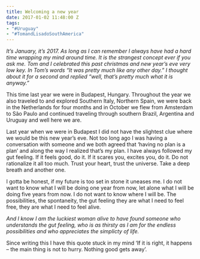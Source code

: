 ```yaml
---
title: Welcoming a new year
date: 2017-01-02 11:48:00 Z
tags:
- "#Uruguay"
- "#TomandLisadoSouthAmerica"
---
```


*It’s January, it’s 2017. As long as I can remember I always have had a hard time wrapping my mind around time. It is the strangest concept ever if you ask me. Tom and I celebrated this past christmas and new year’s eve very low key. In Tom’s words “It was pretty much like any other day.” I thought about it for a second and replied “well, that’s pretty much what it is anyway.”*

This time last year we were in Budapest, Hungary. Throughout the year we also traveled to and explored Southern Italy, Northern Spain, we were back in the Netherlands for four months and in October we flew from Amsterdam to São Paulo and continued traveling through southern Brazil, Argentina and Uruguay and well here we are.

Last year when we were in Budapest I did not have the slightest clue where we would be this new year’s eve. Not too long ago I was having a conversation with someone and we both agreed that ‘having no plan is a plan’ and along the way I realized that’s my plan. I have always followed my gut feeling. If it feels good, do it. If it scares you, excites you, do it. Do not rationalize it all too much. Trust your heart, trust the universe. Take a deep breath and another one.

I gotta be honest, if my future is too set in stone it uneases me. I do not want to know what I will be doing one year from now, let alone what I will be doing five years from now. I do not want to know where I will be. The possibilities, the spontaneity, the gut feeling they are what I need to feel free, they are what I need to feel alive. 

*And I know I am the luckiest woman alive to have found someone who understands the gut feeling, who is as thirsty as I am for the endless possibilities and who appreciates the simplicty of life.* 

Since writing this I have this quote stuck in my mind ‘If it is right, it happens – the main thing is not to hurry. Nothing good gets away’. 